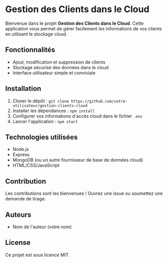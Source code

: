 # Gestion des Clients dans le Cloud

Bienvenue dans le projet **Gestion des Clients dans le Cloud**. Cette application vous permet de gérer facilement les informations de vos clients en utilisant le stockage cloud.

## Fonctionnalités
- Ajout, modification et suppression de clients
- Stockage sécurisé des données dans le cloud
- Interface utilisateur simple et conviviale

## Installation
1. Cloner le dépôt : `git clone https://github.com/votre-utilisateur/gestion-clients-cloud`
2. Installer les dépendances : `npm install`
3. Configurer vos informations d'accès cloud dans le fichier `.env`
4. Lancer l'application : `npm start`

## Technologies utilisées
- Node.js
- Express
- MongoDB (ou un autre fournisseur de base de données cloud)
- HTML/CSS/JavaScript

## Contribution
Les contributions sont les bienvenues ! Ouvrez une issue ou soumettez une demande de tirage.

## Auteurs
- Nom de l'auteur (votre nom)

## License
Ce projet est sous licence MIT.